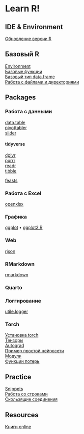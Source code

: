 # Learn R!
## IDE & Environment

[Обновление версии R](r-update.md)

## Базовый R
[Environment](base/environment.md)\
[Базовые функции](packages/base.md)\
[Базовый тип data.frame](base/data.frame.md)\
[Работа с файлами и директориями](base/files.md)

## Packages
### Работа с данными
[data.table](packages/data.table.md)\
[pivottabler](packages/pivottabler.R)\
[slider](packages/slider.md)

#### tidyverse
[dplyr](packages/dplyr_1.0.0.R)\
[purrr](packages/purrr.md)\
[readr](packages/read_data.md)\
[tibble](packages/tibble.md)

[feasts](packages/feasts.md)

### Работа с Excel
[openxlsx](packages/openxlsx.md)

### Графика
[ggplot](packages/ggplot2.md) • [ggplot2.R](packages/ggplot2.R)

### Web
[rjson](packages/rjson.md)

### RMarkdown
[rmarkdown](packages/rmarkdown.md)

### Quarto

### Логгирование
[utile.logger](packages/utile.logger.md)

### Torch
[Установка torch](packages/torch/01_torch_setup.md)\
[Тензоры](packages/torch/02_tensors.md)\
[Autograd](packages/torch/03_autograd.md)\
[Пример простой нейросети](packages/torch/04_simple_network.md)\
[Модули](packages/torch/05_modules.md)\
[Функции потерь](packages/torch/06_losses.md)

## Practice
[Snippets](practice/snippets.md)\
[Работа со строками](practice/Работа_со_строками.md)\
[Скользящие соединения](practice/rolling_joins.md)


## Resources
[Книги online](book-online.md)
